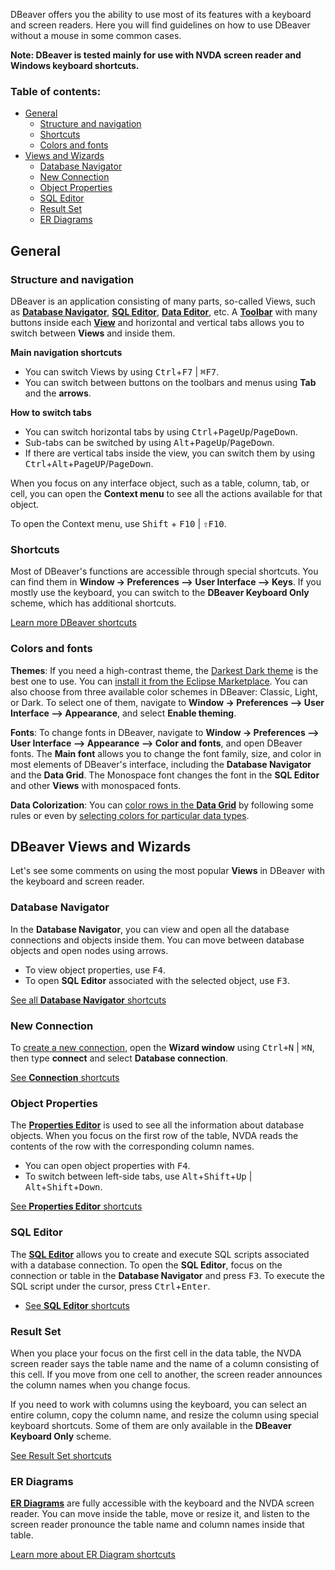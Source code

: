 DBeaver offers you the ability to use most of its features with a keyboard and screen readers. Here you will find guidelines on how to use DBeaver without a mouse in some common cases.


**Note: DBeaver is tested mainly for use with NVDA screen reader and Windows keyboard shortcuts.**

### Table of contents:
- [General](#general)
  - [Structure and navigation](#structure-and-navigation)
  - [Shortcuts](#shortcuts)
  - [Colors and fonts](#colors-and-fonts)
- [Views and Wizards](#views-and-wizards)
  - [Database Navigator](#database-navigator)
  - [New Connection](#new-connection)
  - [Object Properties](#object-properties)
  - [SQL Editor](#sql-editor)
  - [Result Set](#result-set)
  - [ER Diagrams](#er-diagrams)

## General


### Structure and navigation

DBeaver is an application consisting of many parts, so-called Views, such as [**Database Navigator**](Database-Navigator), [**SQL Editor**](SQL-Editor), [**Data Editor**](Data-Editor), etc.
A [**Toolbar**](Application-Window-Overview#toolbar) with many buttons inside each [**View**](Application-Window-Overview#workspace-views-and-editors) and horizontal and vertical tabs allows you to switch between **Views** and inside them.

**Main navigation shortcuts**
- You can switch Views by using <kbd>Ctrl</kbd>+<kbd>F7</kbd> | <kbd>⌘F7</kbd>.
- You can switch between buttons on the toolbars and menus using **Tab** and the **arrows**.

**How to switch tabs**
 - You can switch horizontal tabs by using <kbd>Ctrl</kbd>+<kbd>PageUp</kbd>/<kbd>PageDown</kbd>.
 - Sub-tabs can be switched by using <kbd>Alt</kbd>+<kbd>PageUp</kbd>/<kbd>PageDown</kbd>.
 - If there are vertical tabs inside the view, you can switch them by using <kbd>Ctrl</kbd>+<kbd>Alt</kbd>+<kbd>PageUP</kbd>/<kbd>PageDown</kbd>.

When you focus on any interface object, such as a table, column, tab, or cell, you can open the **Context menu** to see all the actions available for that object.

To open the Context menu, use <kbd>Shift</kbd> + <kbd>F10</kbd> | <kbd>⇧F10</kbd>.

### Shortcuts

Most of DBeaver's functions are accessible through special shortcuts. You can find them in **Window -> Preferences –> User Interface –> Keys**. If you mostly use the keyboard, you can switch to the **DBeaver Keyboard Only** scheme, which has additional shortcuts.

[Learn more DBeaver shortcuts](Shortcuts)

### Colors and fonts

**Themes**: If you need a high-contrast theme, the [Darkest Dark theme](https://marketplace.eclipse.org/content/darkest-dark-theme-devstyle) is the best one to use. You can [install it from the Eclipse Marketplace](Eclipse-extensions#install-process). You can also choose from three available color schemes in DBeaver: Classic, Light, or Dark. To select one of them, navigate to **Window -> Preferences –> User Interface –> Appearance**, and select **Enable theming**.

**Fonts**: To change fonts in DBeaver, navigate to **Window -> Preferences –> User Interface —> Appearance —> Color and fonts**, and open DBeaver fonts. The **Main font** allows you to change the font family, size, and color in most elements of DBeaver's interface, including the **Database Navigator** and the **Data Grid**. The Monospace font changes the font in the **SQL Editor** and other **Views** with monospaced fonts.

**Data Colorization**: You can [color rows in the **Data Grid**](Data-View-and-Format#rows-coloring) by following some rules or even by [selecting colors for particular data types](Data-View-and-Format#coloring-by-data-types).

## DBeaver Views and Wizards

Let's see some comments on using the most popular **Views** in DBeaver with the keyboard and screen reader.

### Database Navigator

In the **Database Navigator**, you can view and open all the database connections and objects inside them. You can move between database objects and open nodes using arrows.

 - To view object properties, use <kbd>F4</kbd>.
 - To open **SQL Editor** associated with the selected object, use <kbd>F3</kbd>.

[See all **Database Navigator** shortcuts](Shortcuts#database-navigator)

### New Connection

To [create a new connection](Create-Connection), open the **Wizard window** using <kbd>Ctrl+N</kbd> | <kbd>⌘N</kbd>, then type **connect** and select **Database connection**.

[See **Connection** shortcuts](Shortcuts#connection)


### Object Properties

The [**Properties Editor**](Properties-Editor) is used to see all the information about database objects. When you focus on the first row of the table, NVDA reads the contents of the row with the corresponding column names.

 - You can open object properties with <kbd>F4</kbd>.
 - To switch between left-side tabs, use <kbd>Alt</kbd>+<kbd>Shift</kbd>+<kbd>Up</kbd> | <kbd>Alt</kbd>+<kbd>Shift</kbd>+<kbd>Down</kbd>.  

[See **Properties Editor** shortcuts](Shortcuts#properties-entity-editor)

### SQL Editor

The [**SQL Editor**](SQL-Editor) allows you to create and execute SQL scripts associated with a database connection. To open the **SQL Editor**, focus on the connection or table in the **Database Navigator** and press <kbd>F3</kbd>. To execute the SQL script under the cursor, press <kbd>Ctrl</kbd>+<kbd>Enter</kbd>.

- [See **SQL Editor** shortcuts](Shortcuts#sql-editor)


### Result Set

When you place your focus on the first cell in the data table, the NVDA screen reader says the table name and the name of a column consisting of this cell. If you move from one cell to another, the screen reader announces the column names when you change focus.

If you need to work with columns using the keyboard, you can select an entire column, copy the column name, and resize the column using special keyboard shortcuts. Some of them are only available in the **DBeaver Keyboard Only** scheme.

[See Result Set shortcuts](Shortcuts#result-set)

### ER Diagrams

[**ER Diagrams**](ER-Diagrams) are fully accessible with the keyboard and the NVDA screen reader. You can move inside the table, move or resize it, and listen to the screen reader pronounce the table name and column names inside that table.

[Learn more about ER Diagram shortcuts](ER-Diagrams#bindings)
